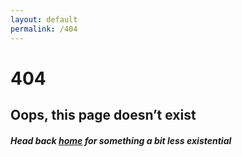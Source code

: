 ```yaml
---
layout: default
permalink: /404
---
```


<div class="error">
	<h1>404</h1>
	<h2>Oops, this page doesn’t exist</h2>
	<h5>Head back <a href="/">home</a> for something a bit less existential</h5>
</div>